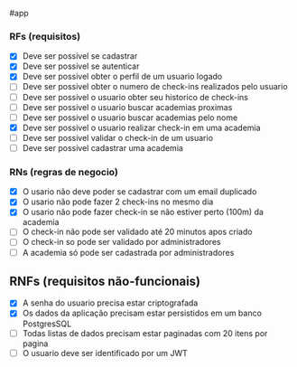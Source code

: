 #app

### RFs (requisitos)

- [x] Deve ser possivel se cadastrar
- [x] Deve ser possivel se autenticar
- [x] Deve ser possivel obter o perfil de um usuario logado
- [ ] Deve ser possivel obter o numero de check-ins realizados pelo usuario
- [ ] Deve ser possivel o usuario obter seu historico de check-ins
- [ ] Deve ser possivel o usuario buscar academias proximas
- [ ] Deve ser possivel o usuario buscar academias pelo nome
- [x] Deve ser possivel o usuario realizar check-in em uma academia
- [ ] Deve ser possivel validar o check-in de um usuario
- [ ] Deve ser possivel cadastrar uma academia

### RNs (regras de negocio)

- [x] O usario não deve poder se cadastrar com um email duplicado
- [x] O usario não pode fazer 2 check-ins no mesmo dia
- [x] O usario não pode fazer check-in se não estiver perto (100m) da academia
- [ ] O check-in não pode ser validado até 20 minutos apos criado
- [ ] O check-in so pode ser validado por administradores
- [ ] A academia só pode ser cadastrada por administradores

## RNFs (requisitos não-funcionais)

- [x] A senha do usuario precisa estar criptografada
- [x] Os dados da aplicação precisam estar persistidos em um banco PostgresSQL
- [ ] Todas listas de dados precisam estar paginadas com 20 itens por pagina
- [ ] O usuario deve ser identificado por um JWT